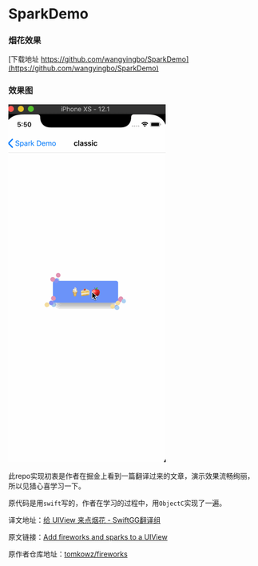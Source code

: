 # SparkDemo

### 烟花效果

[下载地址 https://github.com/wangyingbo/SparkDemo](https://github.com/wangyingbo/SparkDemo)


### 效果图

![gif](https://raw.githubusercontent.com/wangyingbo/SparkDemo/master/gif.gif)


此repo实现初衷是作者在掘金上看到一篇翻译过来的文章，演示效果流畅绚丽，所以见猎心喜学习一下。 

原代码是用`swift`写的，作者在学习的过程中，用`ObjectC`实现了一遍。

译文地址：[给 UIView 来点烟花 - SwiftGG翻译组](https://juejin.im/post/5d540ad0e51d4561f17a509c)

原文链接：[Add fireworks and sparks to a UIView](http://szulctomasz.com/programming-blog/2018/09/add-fireworks-and-sparks-to-a-uiview/)

原作者仓库地址：[tomkowz/fireworks](https://github.com/tomkowz/fireworks)